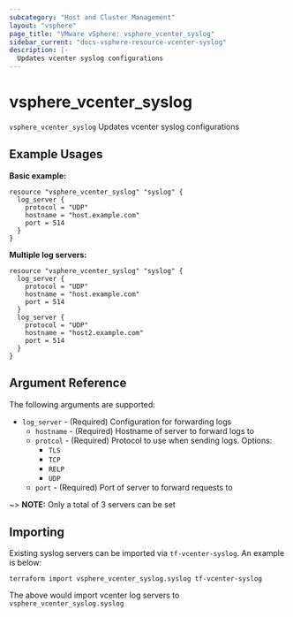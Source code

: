 ```yaml
---
subcategory: "Host and Cluster Management"
layout: "vsphere"
page_title: "VMware vSphere: vsphere_vcenter_syslog"
sidebar_current: "docs-vsphere-resource-vcenter-syslog"
description: |-
  Updates vcenter syslog configurations
---
```


# vsphere_vcenter_syslog

`vsphere_vcenter_syslog` Updates vcenter syslog configurations

## Example Usages

**Basic example:**

```hcl
resource "vsphere_vcenter_syslog" "syslog" {
  log_server {
    protocol = "UDP"
    hostname = "host.example.com"
    port = 514
  }
}
```

**Multiple log servers:**

```hcl
resource "vsphere_vcenter_syslog" "syslog" {
  log_server {
    protocol = "UDP"
    hostname = "host.example.com"
    port = 514
  }
  log_server {
    protocol = "UDP"
    hostname = "host2.example.com"
    port = 514
  }
}
```

## Argument Reference

The following arguments are supported:

* `log_server` - (Required) Configuration for forwarding logs
    * `hostname` - (Required) Hostname of server to forward logs to
    * `protcol` - (Required) Protocol to use when sending logs.  Options:
        * `TLS`
        * `TCP`
        * `RELP`
        * `UDP`
    * `port` - (Required) Port of server to forward requests to

~> **NOTE:** Only a total of 3 servers can be set

## Importing

Existing syslog servers can be imported via `tf-vcenter-syslog`.  An example is below:

```
terraform import vsphere_vcenter_syslog.syslog tf-vcenter-syslog
```

The above would import vcenter log servers to `vsphere_vcenter_syslog.syslog`
